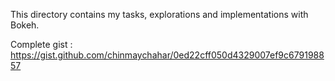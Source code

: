 This directory contains my tasks, explorations and implementations with Bokeh. 

Complete gist : https://gist.github.com/chinmaychahar/0ed22cff050d4329007ef9c679198857

